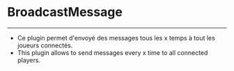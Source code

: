 # BroadcastMessage
___
- Ce plugin permet d'envoyé des messages tous les x temps à tout les joueurs connectés.
- This plugin allows to send messages every x time to all connected players.